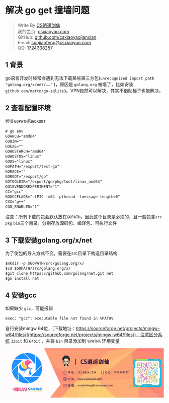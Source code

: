 # 解决 go get 撞墙问题
> Write By [CS逍遥剑仙](http://home.ustc.edu.cn/~cssjf/)   
> 我的主页: [csxiaoyao.com](https://csxiaoyao.com)   
> GitHub: [github.com/csxiaoyaojianxian](https://github.com/csxiaoyaojianxian)   
> Email: [sunjianfeng@csxiaoyao.com](mailto:sunjianfeng@csxiaoyao.com)  
> QQ: [1724338257](http://wpa.qq.com/msgrd?uin=1724338257&site=qq&menu=yes)

## 1 背景
go语言开发时经常会遇到无法下载某些第三方包(`unrecognized import path "golang.org/x/net/……"` )，原因是 `golang.org` 被墙了，比如安装 `github.com/mattn/go-sqlite3`。VPN自然可以解决，其实不借助梯子也能解决。
## 2 查看配置环境
检查`GOPATH`和`GOROOT`
```
# go env
GOARCH="amd64"
GOBIN=""
GOEXE=""
GOHOSTARCH="amd64"
GOHOSTOS="linux"
GOOS="linux"
GOPATH="/export/test-go"
GORACE=""
GOROOT="/export/go"
GOTOOLDIR="/export/go/pkg/tool/linux_amd64"
GO15VENDOREXPERIMENT="1"
CC="gcc"
GOGCCFLAGS="-fPIC -m64 -pthread -fmessage-length=0"
CXX="g++"
CGO_ENABLED="1"
```
注意：所有下载的包会默认放在`GOPATH`，因此这个目录是必须的，且一般包含`src` `pkg` `bin`三个目录，分别存放源码包、编译包、可执行文件
## 3 下载安装golang.org/x/net
为了使包的导入方式不变，需要在src目录下构造目录结构
```
$mkdir -p $GOPATH/src/golang.org/x/
$cd $GOPATH/src/golang.org/x/
$git clone https://github.com/golang/net.git net 
$go install net
```
## 4 安装gcc
如果缺少 `gcc`，可能报错
```
exec: "gcc": executable file not found in %PATH%
```
自行安装mingw 64位，[下载地址：https://sourceforge.net/projects/mingw-w64/files/](https://sourceforge.net/projects/mingw-w64/files/)，注意区分系统 `32bit` 和 `64bit` ，并将 `bin` 目录添加到 `%PATH%` 环境变量

![sign](https://raw.githubusercontent.com/csxiaoyaojianxian/ImageHosting/master/img/sign.jpg)